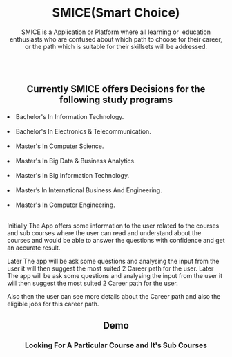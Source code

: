 <h1 align=center> SMICE(Smart Choice) </h1>
<p align="center">
</p>
<p align="center">
SMICE is a Application or Platform where all learning or  education enthusiasts who are confused about which path to choose for their career, or the path which is suitable for their skillsets will be addressed.
</p>
<br/>
<br/>
<h2 align=center>Currently SMICE offers Decisions for the following study programs</h2>
<p align="left">
<li> Bachelor's In Information Technology.</li><br/>
<li> Bachelor's In Electronics & Telecommunication.</li><br/>
<li> Master's In Computer Science.</li><br/>
<li> Master's In Big Data & Business Analytics.</li><br/>
<li> Master's In Big Information Technology.</li><br/>
<li>Master’s In International Business And Engineering.</li><br/>
<li> Master's In Computer Engineering.</li><br/>
</p>
<p>Initially The App offers some information to the user related to the courses and sub courses where the user can read and  understand about the courses and would be able to answer the questions with confidence and get an accurate result.
</p>
<p>Later The app will be ask some questions and analysing the input from the user it will then suggest the most suited 2 Career path for the user.
Later The app will be ask some questions and analysing the input from the user it will then suggest the most suited 2 Career path for the user.
</p>
<p>Also then the user can see more details about the Career path and also the eligible jobs for this career path.
</p>
<h2 align=center>Demo</h2>
<h3 align=center>Looking For A Particular Course and It's Sub Courses</h3>
